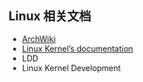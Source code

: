 ## Linux 相关文档

* [ArchWiki](https://wiki.archlinux.org)
* [Linux Kernel’s documentation](https://www.kernel.org/doc/html/)
* LDD
* Linux Kernel Development
